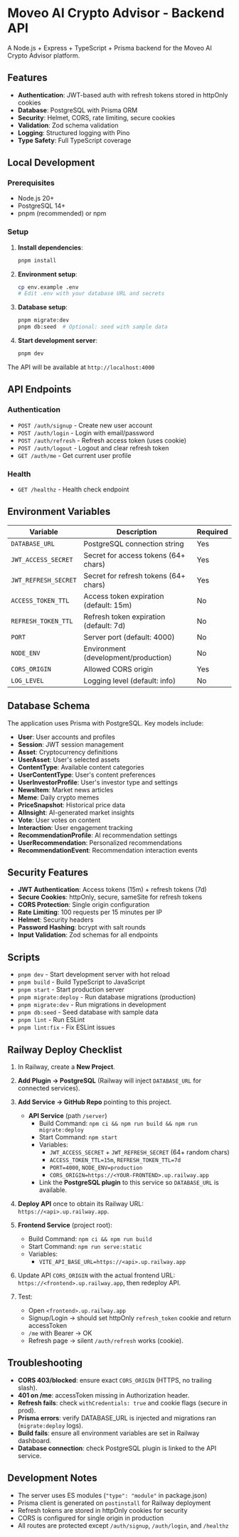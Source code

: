 # Moveo AI Crypto Advisor - Backend API

A Node.js + Express + TypeScript + Prisma backend for the Moveo AI Crypto Advisor platform.

## Features

- **Authentication**: JWT-based auth with refresh tokens stored in httpOnly cookies
- **Database**: PostgreSQL with Prisma ORM
- **Security**: Helmet, CORS, rate limiting, secure cookies
- **Validation**: Zod schema validation
- **Logging**: Structured logging with Pino
- **Type Safety**: Full TypeScript coverage

## Local Development

### Prerequisites

- Node.js 20+
- PostgreSQL 14+
- pnpm (recommended) or npm

### Setup

1. **Install dependencies**:
   ```bash
   pnpm install
   ```

2. **Environment setup**:
   ```bash
   cp env.example .env
   # Edit .env with your database URL and secrets
   ```

3. **Database setup**:
   ```bash
   pnpm migrate:dev
   pnpm db:seed  # Optional: seed with sample data
   ```

4. **Start development server**:
   ```bash
   pnpm dev
   ```

The API will be available at `http://localhost:4000`

## API Endpoints

### Authentication
- `POST /auth/signup` - Create new user account
- `POST /auth/login` - Login with email/password
- `POST /auth/refresh` - Refresh access token (uses cookie)
- `POST /auth/logout` - Logout and clear refresh token
- `GET /auth/me` - Get current user profile

### Health
- `GET /healthz` - Health check endpoint

## Environment Variables

| Variable | Description | Required |
|----------|-------------|----------|
| `DATABASE_URL` | PostgreSQL connection string | Yes |
| `JWT_ACCESS_SECRET` | Secret for access tokens (64+ chars) | Yes |
| `JWT_REFRESH_SECRET` | Secret for refresh tokens (64+ chars) | Yes |
| `ACCESS_TOKEN_TTL` | Access token expiration (default: 15m) | No |
| `REFRESH_TOKEN_TTL` | Refresh token expiration (default: 7d) | No |
| `PORT` | Server port (default: 4000) | No |
| `NODE_ENV` | Environment (development/production) | No |
| `CORS_ORIGIN` | Allowed CORS origin | Yes |
| `LOG_LEVEL` | Logging level (default: info) | No |

## Database Schema

The application uses Prisma with PostgreSQL. Key models include:

- **User**: User accounts and profiles
- **Session**: JWT session management
- **Asset**: Cryptocurrency definitions
- **UserAsset**: User's selected assets
- **ContentType**: Available content categories
- **UserContentType**: User's content preferences
- **UserInvestorProfile**: User's investor type and settings
- **NewsItem**: Market news articles
- **Meme**: Daily crypto memes
- **PriceSnapshot**: Historical price data
- **AIInsight**: AI-generated market insights
- **Vote**: User votes on content
- **Interaction**: User engagement tracking
- **RecommendationProfile**: AI recommendation settings
- **UserRecommendation**: Personalized recommendations
- **RecommendationEvent**: Recommendation interaction events

## Security Features

- **JWT Authentication**: Access tokens (15m) + refresh tokens (7d)
- **Secure Cookies**: httpOnly, secure, sameSite for refresh tokens
- **CORS Protection**: Single origin configuration
- **Rate Limiting**: 100 requests per 15 minutes per IP
- **Helmet**: Security headers
- **Password Hashing**: bcrypt with salt rounds
- **Input Validation**: Zod schemas for all endpoints

## Scripts

- `pnpm dev` - Start development server with hot reload
- `pnpm build` - Build TypeScript to JavaScript
- `pnpm start` - Start production server
- `pnpm migrate:deploy` - Run database migrations (production)
- `pnpm migrate:dev` - Run migrations in development
- `pnpm db:seed` - Seed database with sample data
- `pnpm lint` - Run ESLint
- `pnpm lint:fix` - Fix ESLint issues

## Railway Deploy Checklist

1) In Railway, create a **New Project**.

2) **Add Plugin → PostgreSQL** (Railway will inject `DATABASE_URL` for connected services).

3) **Add Service → GitHub Repo** pointing to this project.
   - **API Service** (path `/server`)
     - Build Command: `npm ci && npm run build && npm run migrate:deploy`
     - Start Command: `npm start`
     - Variables:
       - `JWT_ACCESS_SECRET` + `JWT_REFRESH_SECRET` (64+ random chars)
       - `ACCESS_TOKEN_TTL=15m`, `REFRESH_TOKEN_TTL=7d`
       - `PORT=4000`, `NODE_ENV=production`
       - `CORS_ORIGIN=https://<YOUR-FRONTEND>.up.railway.app`
     - Link the **PostgreSQL plugin** to this service so `DATABASE_URL` is available.

4) **Deploy API** once to obtain its Railway URL: `https://<api>.up.railway.app`.

5) **Frontend Service** (project root):
   - Build Command: `npm ci && npm run build`
   - Start Command: `npm run serve:static`
   - Variables:
     - `VITE_API_BASE_URL=https://<api>.up.railway.app`

6) Update API `CORS_ORIGIN` with the actual frontend URL: `https://<frontend>.up.railway.app`, then redeploy API.

7) Test:
   - Open `<frontend>.up.railway.app`
   - Signup/Login → should set httpOnly `refresh_token` cookie and return accessToken
   - `/me` with Bearer → OK
   - Refresh page → silent `/auth/refresh` works (cookie).

## Troubleshooting

- **CORS 403/blocked**: ensure exact `CORS_ORIGIN` (HTTPS, no trailing slash).
- **401 on /me**: accessToken missing in Authorization header.
- **Refresh fails**: check `withCredentials: true` and cookie flags (secure in prod).
- **Prisma errors**: verify DATABASE_URL is injected and migrations ran (`migrate:deploy` logs).
- **Build fails**: ensure all environment variables are set in Railway dashboard.
- **Database connection**: check PostgreSQL plugin is linked to the API service.

## Development Notes

- The server uses ES modules (`"type": "module"` in package.json)
- Prisma client is generated on `postinstall` for Railway deployment
- Refresh tokens are stored in httpOnly cookies for security
- CORS is configured for single origin in production
- All routes are protected except `/auth/signup`, `/auth/login`, and `/healthz`
